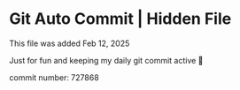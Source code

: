 # Git Auto Commit | Hidden File

This file was added Feb 12, 2025

Just for fun and keeping my daily git commit active 🤪

commit number: 727868
